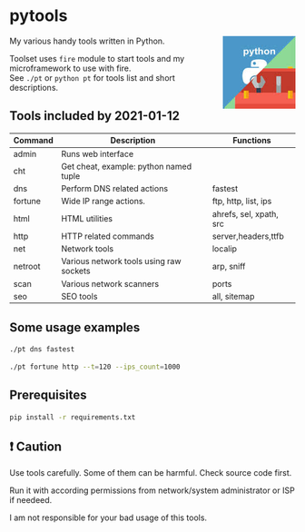 # pytools

<img align="right" src="pytools.jpeg" alt="fagci python tools">

My various handy tools written in Python.

Toolset uses `fire` module to start tools and my microframework to use with fire.  
See `./pt` or `python pt` for tools list and short descriptions.

## Tools included by 2021-01-12

|Command|Description|Functions|
|---|---|---|
|admin|Runs web interface||
|cht|Get cheat, example: python named tuple||
|dns|Perform DNS related actions|fastest|
|fortune|Wide IP range actions.|ftp, http, list, ips|
|html|HTML utilities|ahrefs, sel, xpath, src|
|http|HTTP related commands|server,headers,ttfb|
|net|Network tools|localip|
|netroot|Various network tools using raw sockets|arp, sniff|
|scan|Various network scanners|ports|
|seo|SEO tools|all, sitemap|

## Some usage examples

```sh
./pt dns fastest
```

```sh
./pt fortune http --t=120 --ips_count=1000
```

## Prerequisites

```sh
pip install -r requirements.txt
```

## :exclamation: Caution

Use tools carefully. Some of them can be harmful. Check source code first.

Run it with according permissions from network/system administrator or ISP if needeed.

I am not responsible for your bad usage of this tools.
